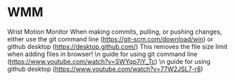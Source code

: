 # WMM
Wrist Motion Monitor
When making commits, pulling, or pushing changes, either use the git command line (https://git-scm.com/download/win) or github desktop (https://desktop.github.com/) 
This removes the file size limit when adding files in browser! \n
guide for using git command line (https://www.youtube.com/watch?v=SWYqp7iY_Tc) \n
guide for using github desktop (https://www.youtube.com/watch?v=77W2JSL7-r8) 
